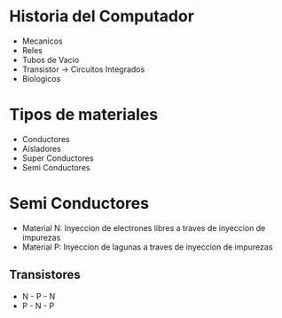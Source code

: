 # Historia del Computador
* Mecanicos
* Reles
* Tubos de Vacio
* Transistor → Circuitos Integrados
* Biologicos

# Tipos de materiales
* Conductores
* Aisladores
* Super Conductores
* Semi Conductores

# Semi Conductores
* Material N: Inyeccion de electrones libres a traves de inyeccion de impurezas
* Material P: Inyeccion de lagunas a traves de inyeccion de impurezas

## Transistores
* N - P - N
* P - N - P
